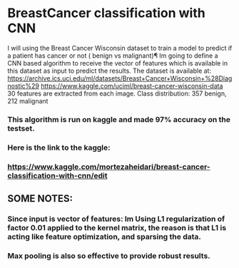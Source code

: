 # BreastCancer classification with CNN
I will using the Breast Cancer Wisconsin dataset to train a
model to predict if a patient has cancer or not ( benign vs malignant)¶
Im going to define a CNN based algorithm to receive the vector of features which is available in this dataset as input to predict the results.
The dataset is available at: https://archive.ics.uci.edu/ml/datasets/Breast+Cancer+Wisconsin+%28Diagnostic%29
https://www.kaggle.com/uciml/breast-cancer-wisconsin-data
30 features are extracted from each image.
Class distribution: 357 benign, 212 malignant
### This algorithm is run on kaggle and made 97% accuracy on the testset.
### Here is the link to the kaggle:
### https://www.kaggle.com/mortezaheidari/breast-cancer-classification-with-cnn/edit
## SOME NOTES:
### Since input is vector of features: Im Using L1 regularization of factor 0.01 applied to the kernel matrix, the reason is that L1 is acting like feature optimization, and sparsing the data.
### Max pooling is also so effective to provide robust results.
